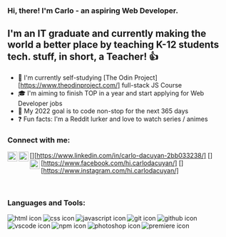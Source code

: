 ### Hi, there! I'm Carlo - an aspiring Web Developer.

## I'm an IT graduate and currently making the world a better place by teaching K-12 students tech. stuff, in short, a Teacher! :thumbsup:
- :seedling: I'm currently self-studying [The Odin Project][https://www.theodinproject.com/] full-stack JS Course
- :mortar_board: I'm aiming to finish TOP in a year and start applying for Web Developer jobs
- :rocket: My 2022 goal is to code non-stop for the next 365 days
- :question: Fun facts: I'm a Reddit lurker and love to watch series / animes

### Connect with me:

[<img align="left" alt="hicarlodacuyan linkedin profile" width="22px" src="https://img.shields.io/badge/LinkedIn-0077B5?style=for-the-badge&logo=linkedin&logoColor=white" />][https://www.linkedin.com/in/carlo-dacuyan-2bb033238/]
[<img align="left" alt="hicarlodacuyan facebook profile" width="22px" src="https://img.shields.io/badge/Facebook-1877F2?style=for-the-badge&logo=facebook&logoColor=white" />][https://www.facebook.com/hi.carlodacuyan/]
[<img align="left" alt="hicarlodacuyan instagram profile" width="22px" src="https://img.shields.io/badge/Instagram-E4405F?style=for-the-badge&logo=instagram&logoColor=white" />][https://www.instagram.com/hi.carlodacuyan/]

<br />

### Languages and Tools:
<img align="left" alt="html icon" src="https://img.shields.io/badge/HTML5-E34F26?style=for-the-badge&logo=html5&logoColor=white" />
<img align="left" alt="css icon" src="https://img.shields.io/badge/CSS3-1572B6?style=for-the-badge&logo=css3&logoColor=white" />
<img align="left" alt="javascript icon" src="https://img.shields.io/badge/JavaScript-F7DF1E?style=for-the-badge&logo=javascript&logoColor=black" />
<img align="left" alt="git icon" src="https://img.shields.io/badge/git-%23F05033.svg?style=for-the-badge&logo=git&logoColor=white" />
<img align="left" alt="github icon" src="https://img.shields.io/badge/github-%23121011.svg?style=for-the-badge&logo=github&logoColor=white" />
<img align="left" alt="vscode icon" src="https://img.shields.io/badge/Visual%20Studio%20Code-0078d7.svg?style=for-the-badge&logo=visual-studio-code&logoColor=white" />
<img align="left" alt="npm icon" src="https://img.shields.io/badge/NPM-%23000000.svg?style=for-the-badge&logo=npm&logoColor=white" />
<img align="left" alt="photoshop icon" src="https://img.shields.io/badge/adobe%20photoshop-%2331A8FF.svg?style=for-the-badge&logo=adobe%20photoshop&logoColor=white" />
<img align="left" alt="premiere icon" src="https://img.shields.io/badge/Adobe%20Premiere%20Pro-9999FF.svg?style=for-the-badge&logo=Adobe%20Premiere%20Pro&logoColor=white" />